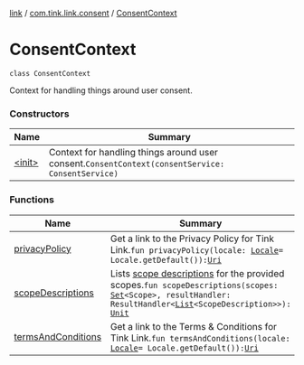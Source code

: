 [link](../../index.md) / [com.tink.link.consent](../index.md) / [ConsentContext](./index.md)

# ConsentContext

`class ConsentContext`

Context for handling things around user consent.

### Constructors

| Name | Summary |
|---|---|
| [&lt;init&gt;](-init-.md) | Context for handling things around user consent.`ConsentContext(consentService: ConsentService)` |

### Functions

| Name | Summary |
|---|---|
| [privacyPolicy](privacy-policy.md) | Get a link to the Privacy Policy for Tink Link.`fun privacyPolicy(locale: `[`Locale`](https://docs.oracle.com/javase/6/docs/api/java/util/Locale.html)` = Locale.getDefault()): `[`Uri`](https://developer.android.com/reference/android/net/Uri.html) |
| [scopeDescriptions](scope-descriptions.md) | Lists [scope descriptions](#) for the provided scopes.`fun scopeDescriptions(scopes: `[`Set`](https://kotlinlang.org/api/latest/jvm/stdlib/kotlin.collections/-set/index.html)`<Scope>, resultHandler: ResultHandler<`[`List`](https://kotlinlang.org/api/latest/jvm/stdlib/kotlin.collections/-list/index.html)`<ScopeDescription>>): `[`Unit`](https://kotlinlang.org/api/latest/jvm/stdlib/kotlin/-unit/index.html) |
| [termsAndConditions](terms-and-conditions.md) | Get a link to the Terms &amp; Conditions for Tink Link.`fun termsAndConditions(locale: `[`Locale`](https://docs.oracle.com/javase/6/docs/api/java/util/Locale.html)` = Locale.getDefault()): `[`Uri`](https://developer.android.com/reference/android/net/Uri.html) |
